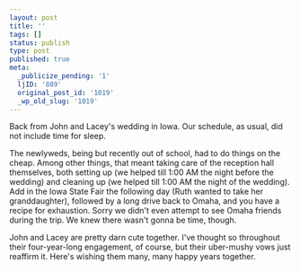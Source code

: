 ```yaml
---
layout: post
title: ''
tags: []
status: publish
type: post
published: true
meta:
  _publicize_pending: '1'
  ljID: '889'
  original_post_id: '1019'
  _wp_old_slug: '1019'
---
```

Back from John and Lacey's wedding in Iowa.  Our schedule, as usual, did not include time for sleep.

The newlyweds, being but recently out of school, had to do things on the cheap.  Among other things, that meant taking care of the reception hall themselves, both setting up (we helped till 1:00 AM the night before the wedding) and cleaning up (we helped till 1:00 AM the night of the wedding).  Add in the Iowa State Fair the following day (Ruth wanted to take her granddaughter), followed by a long drive back to Omaha, and you have a recipe for exhaustion.  Sorry we didn't even attempt to see Omaha friends during the trip.  We knew there wasn't gonna be time, though.

John and Lacey are pretty darn cute together.  I've thought so throughout their four-year-long engagement, of course, but their uber-mushy vows just reaffirm it.  Here's wishing them many, many happy years together.
